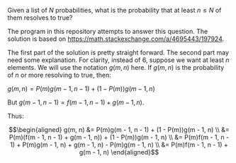 
Given a list of $N$ probabilities, what is the probability that at least $n \le
N$ of them resolves to true?

The program in this repository attempts to answer this question. The solution
is based on <https://math.stackexchange.com/a/4695443/197924>.

The first part of the solution is pretty straight forward. The second part may
need some explanation. For clarity, instead of 6, suppose we want at least $n$
elements. We will use the notation $g(m, n)$ here. If $g(m, n)$ is the
probability of $n$ or more resolving to true, then:

$g(m, n) = P(m)g(m - 1, n - 1) + (1 - P(m))g(m - 1, n)$

But $g(m - 1, n - 1) = f(m - 1, n - 1) + g(m - 1, n)$.

Thus:

$$\begin{aligned}
  g(m, n) &= P(m)g(m - 1, n - 1) + (1 - P(m))g(m - 1, n) \\
          &= P(m)(f(m - 1, n - 1) + g(m - 1, n)) + (1 - P(m))g(m - 1, n) \\
          &= P(m)f(m - 1, n - 1) + P(m)g(m - 1, n) + g(m - 1, n) - P(m)g(m - 1, n) \\
          &= P(m)f(m - 1, n - 1) + g(m - 1, n)
\end{aligned}$$

